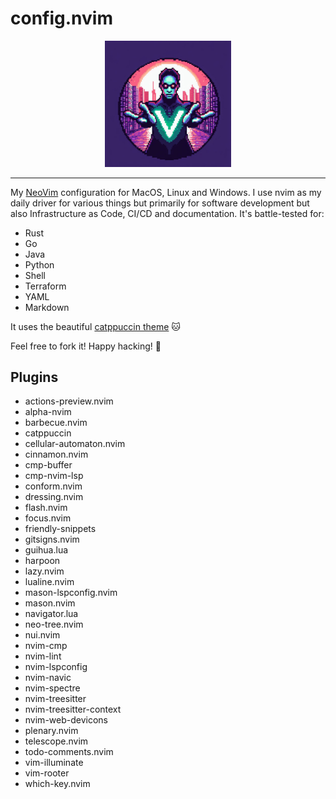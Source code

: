 # config.nvim

<div align=center>
    <img src=logo.jpg width=40%>
</div>

---
My [NeoVim](https://neovim.io/) configuration for MacOS, Linux and Windows. I use nvim as my daily driver for various things but primarily for software development but also Infrastructure as Code, CI/CD and documentation. It's battle-tested for:

- Rust
- Go
- Java
- Python
- Shell
- Terraform
- YAML
- Markdown

It uses the beautiful [catppuccin theme](https://catppuccin.com/) :cat:

Feel free to fork it! Happy hacking! :penguin:

## Plugins

- actions-preview.nvim
- alpha-nvim
- barbecue.nvim
- catppuccin
- cellular-automaton.nvim
- cinnamon.nvim
- cmp-buffer
- cmp-nvim-lsp
- conform.nvim
- dressing.nvim
- flash.nvim
- focus.nvim
- friendly-snippets
- gitsigns.nvim
- guihua.lua
- harpoon
- lazy.nvim
- lualine.nvim
- mason-lspconfig.nvim
- mason.nvim
- navigator.lua
- neo-tree.nvim
- nui.nvim
- nvim-cmp
- nvim-lint
- nvim-lspconfig
- nvim-navic
- nvim-spectre
- nvim-treesitter
- nvim-treesitter-context
- nvim-web-devicons
- plenary.nvim
- telescope.nvim
- todo-comments.nvim
- vim-illuminate
- vim-rooter
- which-key.nvim
